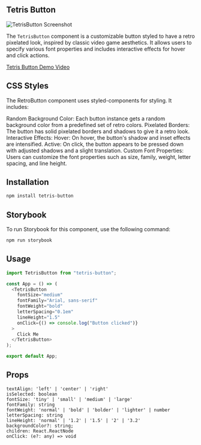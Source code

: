 ## Tetris Button

![TetrisButton Screenshot](https://images.ctfassets.net/d9vefg82sy0n/1qmaAAwp6NUpozEgmPbtQ9/5295e42b41433ad0d84fc36546b01507/Screenshot_2024-07-23_173556.png)

The `TetrisButton` component is a customizable button styled to have a retro pixelated look, inspired by classic video game aesthetics. It allows users to specify various font properties and includes interactive effects for hover and click actions.

[Tetris Button Demo Video](https://videos.ctfassets.net/d9vefg82sy0n/2UQKwNvURhC2RP3ZcvbpnD/3111b3a1f57b9ce9a92fa8f8e9a0108e/Recording_2024-07-23_172825.mp4)

## CSS Styles

The RetroButton component uses styled-components for styling. It includes:

Random Background Color: Each button instance gets a random background color from a predefined set of retro colors.
Pixelated Borders: The button has solid pixelated borders and shadows to give it a retro look.
Interactive Effects:
Hover: On hover, the button's shadow and inset effects are intensified.
Active: On click, the button appears to be pressed down with adjusted shadows and a slight translation.
Custom Font Properties: Users can customize the font properties such as size, family, weight, letter spacing, and line height.

## Installation

```sh
npm install tetris-button
```

## Storybook

To run Storybook for this component, use the following command:

```bash
npm run storybook
```

## Usage

```ts
import TetrisButton from "tetris-button";

const App = () => (
  <TetrisButton
    fontSize="medium"
    fontFamily="Arial, sans-serif"
    fontWeight="bold"
    letterSpacing="0.1em"
    lineHeight="1.5"
    onClick={() => console.log("Button clicked")}
  >
    Click Me
  </TetrisButton>
);

export default App;
```

## Props

```
textAlign: 'left' | 'center' | 'right'
isSelected: boolean
fontSize: 'tiny' | 'small' | 'medium' | 'large'
fontFamily: string
fontWeight: 'normal' | 'bold' | 'bolder' | 'lighter' | number
letterSpacing: string
lineHeight: 'normal' | '1.2' | '1.5' | '2' | '3.2'
backgroundColor?: string;
children: React.ReactNode
onClick: (e?: any) => void
```

